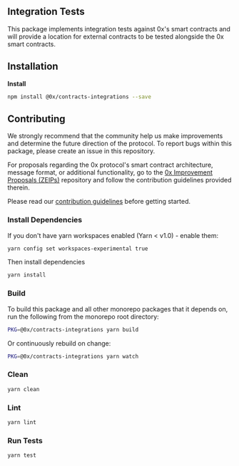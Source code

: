 ## Integration Tests

This package implements integration tests against 0x's smart contracts and will provide a location for external contracts to be tested alongside the 0x smart contracts.

## Installation

**Install**

```bash
npm install @0x/contracts-integrations --save
```

## Contributing

We strongly recommend that the community help us make improvements and determine the future direction of the protocol. To report bugs within this package, please create an issue in this repository.

For proposals regarding the 0x protocol's smart contract architecture, message format, or additional functionality, go to the [0x Improvement Proposals (ZEIPs)](https://github.com/0xProject/ZEIPs) repository and follow the contribution guidelines provided therein.

Please read our [contribution guidelines](../../CONTRIBUTING.md) before getting started.

### Install Dependencies

If you don't have yarn workspaces enabled (Yarn < v1.0) - enable them:

```bash
yarn config set workspaces-experimental true
```

Then install dependencies

```bash
yarn install
```

### Build

To build this package and all other monorepo packages that it depends on, run the following from the monorepo root directory:

```bash
PKG=@0x/contracts-integrations yarn build
```

Or continuously rebuild on change:

```bash
PKG=@0x/contracts-integrations yarn watch
```

### Clean

```bash
yarn clean
```

### Lint

```bash
yarn lint
```

### Run Tests

```bash
yarn test
```
